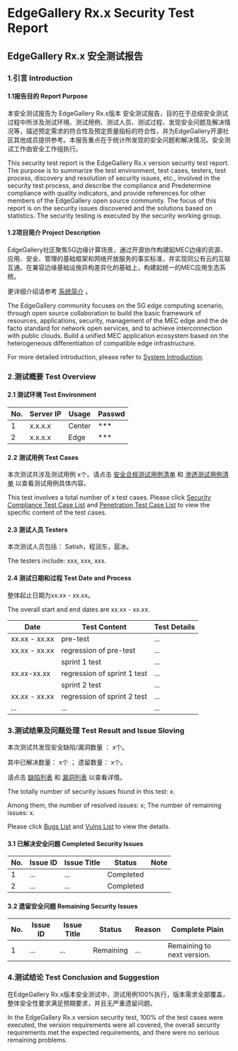 # EdgeGallery Rx.x Security Test Report

## EdgeGallery Rx.x 安全测试报告



### 1.引言 Introduction

#### 1.1报告目的 Report Purpose

本安全测试报告为 EdgeGallery Rx.x版本 安全测试报告，目的在于总结安全测试过程中所涉及测试环境、测试用例、测试人员、测试过程、发现安全问题及解决情况等，描述预定需求的符合性及预定质量指标的符合性，并为EdgeGallery开源社区其他成员提供参考。本报告重点在于统计所发现的安全问题和解决情况。安全测试工作由安全工作组执行。

This security test report is the EdgeGallery Rx.x version security test report. The purpose is to summarize the test environment, test cases, testers, test process, discovery and resolution of security issues, etc., involved in the security test process, and describe the compliance and Predetermine compliance with quality indicators, and provide references for other members of the EdgeGallery open source community. The focus of this report is on the security issues discovered and the solutions based on statistics. The security testing is executed by the security working group.

#### 1.2项目简介 Project Description

EdgeGallery社区聚焦5G边缘计算场景，通过开源协作构建起MEC边缘的资源、应用、安全、管理的基础框架和网络开放服务的事实标准，并实现同公有云的互联互通。在兼容边缘基础设施异构差异化的基础上，构建起统一的MEC应用生态系统。

更详细介绍请参考 [系统简介](https://gitee.com/edgegallery/docs/blob/master/Get%20Started/Start%20from%20A%20Demo%20on%20EdgeGallery.md) 。

The EdgeGallery community focuses on the 5G edge computing scenario, through open source collaboration to build the basic framework of resources, applications, security, management of the MEC edge and the de facto standard for network open services, and to achieve interconnection with public clouds. Build a unified MEC application ecosystem based on the heterogeneous differentiation of compatible edge infrastructure.

For more detailed introduction, please refer to [System Introduction](https://gitee.com/edgegallery/docs/blob/master/Get%20Started/Start%20from%20A%20Demo%20on%20EdgeGallery.md).



### 2.测试概要 Test Overview

#### 2.1 测试环境 Test Environment

| No.  | Server IP | Usage  | Passwd |
| ---- | --------- | ------ | ------ |
| 1    | x.x.x.x   | Center | ***    |
| 2    | x.x.x.x   | Edge   | ***    |

#### 2.2 测试用例 Test Cases

本次测试共涉及测试用例 x个。请点击 [安全合规测试用例清单](https://gitee.com/edgegallery/community/tree/master/Security%20WG/Security%20Testing/Design%20Compliance%20Test%20Cases) 和 [渗透测试用例清单](https://gitee.com/edgegallery/community/tree/master/Security%20WG/Security%20Testing/Penetration%20Test%20Cases) 以查看测试用例具体内容。

This test involves a total number of x test cases. Please click [Security Compliance Test Case List](https://gitee.com/edgegallery/community/tree/master/Security%20WG/Security%20Testing/Design%20Compliance%20Test%20Cases) and [Penetration Test Case List](https://gitee.com/edgegallery/community/tree/master/Security%20WG/Security%20Testing/Penetration%20Test%20Cases) to view the specific content of the test cases.

#### 2.3 测试人员 Testers

本次测试人员包括： Satish，程润东，扈冰。

The testers include: xxx, xxx, xxx.

#### 2.4 测试日期和过程 Test Date and Process

整体起止日期为xx.xx - xx.xx。

The overall start and end dates are xx.xx - xx.xx.

| Date          | Test Content                | Test Details |
| ------------- | --------------------------- | ------------ |
| xx.xx - xx.xx | pre-test                    | ...          |
| xx.xx - xx.xx | regression of pre-test      | ...          |
|               | sprint 1 test               | ...          |
| xx.xx-xx.xx   | regression of sprint 1 test | ...          |
|               | sprint 2 test               | ...          |
| xx.xx - xx.xx | regression of sprint 2 test | ...          |
| ...           | ...                         | ...          |



### 3.测试结果及问题处理 Test Result and Issue Sloving

本次测试共发现安全缺陷/漏洞数量 ： x个。

其中已解决数量： x个 ； 遗留数量： x个。

请点击 [缺陷列表](https://gitee.com/OSDT/dashboard/issues?issue_type_id=199540&sort=created_at%20desc) 和 [漏洞列表](https://gitee.com/OSDT/dashboard/issues?issue_type_id=238025&sort=created_at%20desc) 以查看详情。

The totally number of security issues found in this test: x.

Among them, the number of resolved issues: x;  The number of remaining issues: x.

Please click [Bugs List](https://gitee.com/OSDT/dashboard/issues?issue_type_id=199540&sort=created_at%20desc) and [Vulns List](https://gitee.com/OSDT/dashboard/issues?issue_type_id=238025&sort=created_at%20desc) to view the details.

#### 3.1 已解决安全问题 Completed Security Issues

| No.  | Issue ID | Issue Title | Status    | Note |
| ---- | -------- | ----------- | --------- | ---- |
| 1    | ...      | ...         | Completed |      |
| 2    | ...      | ...         | Completed |      |

#### 3.2 遗留安全问题 Remaining Security Issues

| No.  | Issue ID | Issue Title | Status    | Reason | Complete Plain             |
| ---- | -------- | ----------- | --------- | ------ | -------------------------- |
| 1    | ...      | ...         | Remaining | ...    | Remaining to next version. |



### 4.测试结论 Test Conclusion and Suggestion

在EdgeGallery Rx.x版本安全测试中，测试用例100%执行，版本需求全部覆盖，整体安全性要求满足预期要求，并且无严重遗留问题。

In the EdgeGallery Rx.x version security test, 100% of the test cases were executed, the version requirements were all covered, the overall security requirements met the expected requirements, and there were no serious remaining problems.